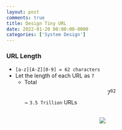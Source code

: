 ```yaml
---
layout: post
comments: true
title: Design Tiny URL
date: 2022-01-20 00:00:00-0000
categories: ['System Design']
---
```



### URL Length

* `[a-z][A-Z][0-9] = 62 characters`
* Let the length of each URL as `7` 
    * Total $$7^{62}$$ ~ `3.5 Trillion` URLs



<br/>
<div>
    <center><img src="{{ site.baseurl }}/assets/img/tinyurl/architecture.png"></center>
</div>
<br/>


